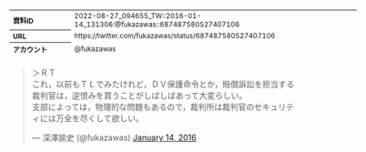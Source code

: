 <table style="font-size: 9pt; width: 610px; margin-bottom: 20px; height: 80px;">
<tbody>
    <tr>
        <th align=left>資料ID</th>
        <td align=left>2022-08-27_094655_TW::2016-01-14_131306:@fukazawas::687487580527407106</td>
    </tr>
    <tr>
        <th align=left>URL</th>
        <td align=left>https://twitter.com/fukazawas/status/687487580527407106</td>
    </tr>
    <tr>
        <th align=left>アカウント</th>
        <td align=left>@fukazawas</td>
    </tr>
    <tr>
        <th align=left>ユーザ名</th>
        <td align=left>深澤諭史</td>
    </tr>
    <tr>
        <th align=left>ツイートの記録日時</th>
        <td align=left>2022-08-27_094655_</td>
    </tr>
</tbody>
</table>
<blockquote class="twitter-tweet" data-width="450"  data-lang="ja"><p lang="ja" dir="ltr">＞ＲＴ<br>これ，以前もＴＬでみたけれど，ＤＶ保護命令とか，賠償訴訟を担当する裁判官は，逆恨みを買うことがしばしばあって大変らしい。<br>支部によっては，物理的な問題もあるので，裁判所は裁判官のセキュリティには万全を尽くして欲しい。</p>&mdash; 深澤諭史 (@fukazawas) <a href="https://twitter.com/fukazawas/status/687487580527407106?ref_src=twsrc%5Etfw">January 14, 2016</a></blockquote>
<script async src="https://platform.twitter.com/widgets.js" charset="utf-8"></script>


